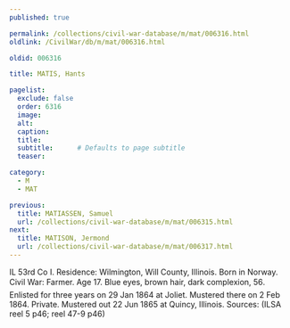 ```yaml
---
published: true

permalink: /collections/civil-war-database/m/mat/006316.html
oldlink: /CivilWar/db/m/mat/006316.html

oldid: 006316

title: MATIS, Hants

pagelist:
  exclude: false
  order: 6316
  image: 
  alt:
  caption:
  title:
  subtitle:      # Defaults to page subtitle
  teaser:

category: 
  - M 
  - MAT

previous:
  title: MATIASSEN, Samuel
  url: /collections/civil-war-database/m/mat/006315.html  
next:
  title: MATISON, Jermond
  url: /collections/civil-war-database/m/mat/006317.html   
---
```

IL 53rd Co I. Residence: Wilmington, Will County, Illinois. Born in Norway. Civil War: Farmer. Age 17. Blue eyes, brown hair, dark complexion, 5&#146;6&#148;. Enlisted for three years on 29 Jan 1864 at Joliet. Mustered there on 2 Feb 1864. Private. Mustered out 22 Jun 1865 at Quincy, Illinois. Sources: (ILSA reel 5 p46; reel 47-9 p46)